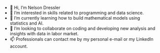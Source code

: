 - 👋 Hi, I’m Nelson Dressler
- 👀 I’m interested in skills related to programming and data science.
- 🌱 I’m currently learning how to build mathematical models using statistics and AI.
- 💞️ I’m looking to collaborate on coding and developing new analysis and insights with data in labor market.
- 📫 Professionals can contact me by my personal e-mail or my LinkedIn account.

<!---
nelsondressler/nelsondressler is a ✨ special ✨ repository because its `README.md` (this file) appears on your GitHub profile.
You can click the Preview link to take a look at your changes.
--->
